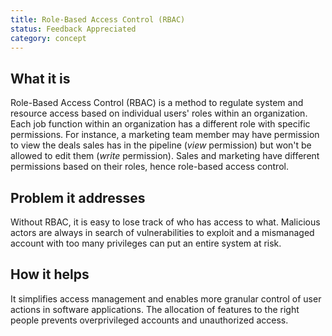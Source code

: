 ```yaml
---
title: Role-Based Access Control (RBAC)
status: Feedback Appreciated
category: concept
---
```


## What it is

Role-Based Access Control (RBAC) is a method to regulate system and resource access based on individual users' roles within an organization.
Each job function within an organization has a different role with specific permissions. 
For instance, a marketing team member may have permission to view the deals sales has in the pipeline (*view* permission) but won't be allowed to edit them (*write* permission). 
Sales and marketing have different permissions based on their roles, hence role-based access control. 

## Problem it addresses

Without RBAC, it is easy to lose track of who has access to what. Malicious actors are always in search of vulnerabilities to exploit and a mismanaged account with too many privileges can put an entire system at risk. 


## How it helps

It simplifies access management and enables more granular control of user actions in software applications.
The allocation of features to the right people prevents overprivileged accounts and unauthorized access.
